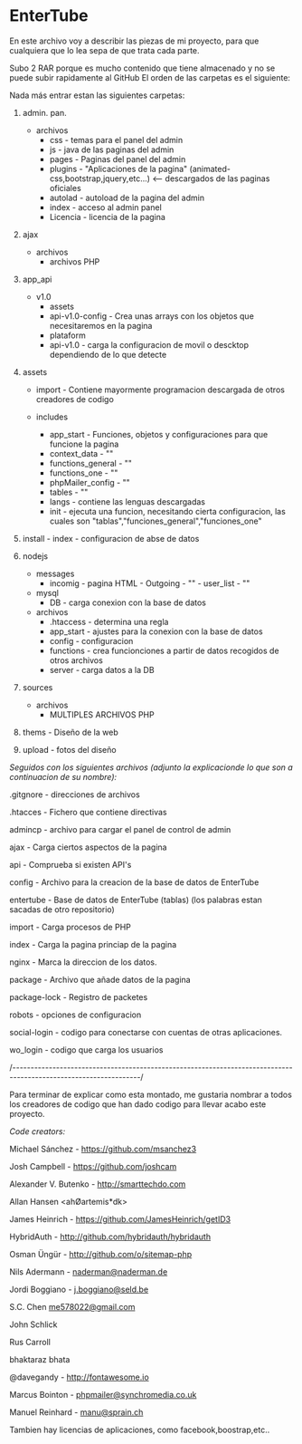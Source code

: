# EnterTube
En este archivo voy a describir las piezas de mi proyecto, para que cualquiera que lo lea sepa de que trata cada parte.

Subo 2 RAR porque es mucho contenido que tiene almacenado y no se puede subir rapidamente al GitHub
El orden de las carpetas es el siguiente:

Nada más entrar estan las siguientes carpetas:

1. admin. pan.
    - archivos
      - css - temas para el panel del admin
      - js - java de las paginas del admin
      - pages - Paginas del panel del admin
      - plugins - "Aplicaciones de la pagina" (animated-css,bootstrap,jquery,etc...) <-- descargados de las paginas oficiales
      - autolad - autoload de la pagina del admin
      - index - acceso al admin panel
      - Licencia - licencia de la pagina
      
2. ajax
    - archivos
      - archivos PHP
3. app_api
      - v1.0
        - assets
        - api-v1.0-config - Crea unas arrays con los objetos que necesitaremos en la pagina
        - plataform
        - api-v1.0 - carga la configuracion de movil o descktop dependiendo de lo que detecte
        
4. assets
    - import - Contiene mayormente programacion descargada de otros creadores de codigo
        
    - includes
        - app_start - Funciones, objetos y configuraciones para que funcione la pagina
        - context_data - ""
        - functions_general - ""
        - functions_one - ""
        - phpMailer_config - "" 
        - tables - ""
        - langs - contiene las lenguas descargadas
        - init - ejecuta una funcion, necesitando cierta configuracion, las cuales son "tablas","funciones_general","funciones_one"
        
5. install
        - index - configuracion de abse de datos
6. nodejs
     - messages
          - incomig - pagina HTML
           - Outgoing - ""
           - user_list - ""
      - mysql
           - DB - carga conexion con la base de datos
      - archivos
        - .htaccess - determina una regla
        - app_start - ajustes para la conexion con la base de datos
        - config - configuracion
        - functions - crea funcionciones a partir de datos recogidos de otros archivos
        - server - carga datos a la DB
7. sources
      - archivos
        - MULTIPLES ARCHIVOS PHP
8. thems - Diseño de la web

9. upload - fotos del diseño

_Seguidos con los siguientes archivos (adjunto la explicacionde lo que son a continuacion de su nombre):_

.gitgnore - direcciones de archivos

.htacces - Fichero que contiene directivas

admincp - archivo para cargar el panel de control de admin

ajax - Carga ciertos aspectos de la pagina

api - Comprueba si existen API's

config - Archivo para la creacion de la base de datos de EnterTube

entertube - Base de datos de EnterTube (tablas) (los palabras estan sacadas de otro repositorio)

import - Carga procesos de PHP

index - Carga la pagina princiap de la pagina

nginx - Marca la direccion de los datos.

package - Archivo que añade datos de la pagina

package-lock - Registro de packetes

robots - opciones de configuracion

social-login - codigo para conectarse con cuentas de otras aplicaciones.

wo_login - codigo que carga los usuarios





/-----------------------------------------------------------------------------------------------------------------/

Para terminar de explicar como esta montado, me gustaria nombrar a todos los creadores de codigo que han dado codigo para llevar acabo este proyecto.


*Code creators:*

Michael Sánchez - https://github.com/msanchez3

Josh Campbell - https://github.com/joshcam

Alexander V. Butenko - http://smarttechdo.com

Allan Hansen <ahØartemis*dk>  

James Heinrich - https://github.com/JamesHeinrich/getID3 

HybridAuth - http://github.com/hybridauth/hybridauth

Osman Üngür - http://github.com/o/sitemap-php

Nils Adermann - <naderman@naderman.de>

Jordi Boggiano - <j.boggiano@seld.be>

S.C. Chen <me578022@gmail.com>

John Schlick
 
Rus Carroll

bhaktaraz bhata

@davegandy - http://fontawesome.io

Marcus Bointon - <phpmailer@synchromedia.co.uk>

Manuel Reinhard -  <manu@sprain.ch>

Tambien hay licencias de aplicaciones, como facebook,boostrap,etc..

